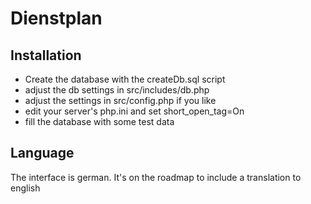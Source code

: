 # Dienstplan

## Installation

- Create the database with the createDb.sql script
- adjust the db settings in src/includes/db.php
- adjust the settings in src/config.php if you like
- edit your server's php.ini and set short_open_tag=On
- fill the database with some test data

## Language

The interface is german. It's on the roadmap to include a translation to english
